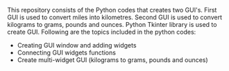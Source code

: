 This repository consists of the Python codes that creates two GUI's. First GUI is used to convert miles into kilometres.
Second GUI is used to convert kilograms to grams, pounds and ounces. Python Tkinter library is used to create GUI.
Following are the topics included in the python codes:

  * Creating GUI window and adding widgets
  * Connecting GUI widgets functions
  * Create multi-widget GUI (kilograms to grams, pounds and ounces)
